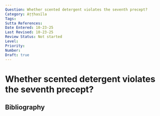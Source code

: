 ```yaml
---
Question: Whether scented detergent violates the seventh precept?
Category: Aṭṭhasīla
Tags: 
Sutta References: 
Date Entered: 10-23-25
Last Revised: 10-23-25
Review Status: Not started
Level: 
Priority: 
Number: 
Draft: true
---
```


# Whether scented detergent violates the seventh precept?

## Bibliography

<!-- 

Notes:



-->